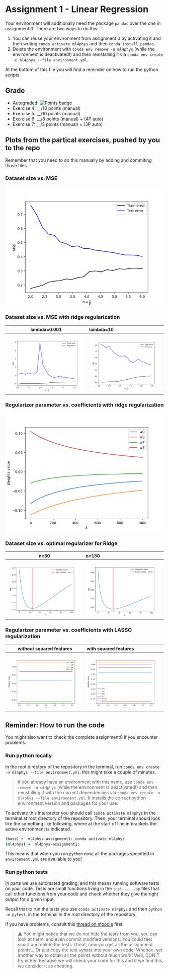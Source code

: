 # Assignment 1 - Linear Regression

Your environment will additionally need the package `pandas` over the one in assignment 0. There are two ways to do this:
1. You can reuse your environment from assignment 0 by activating it and then writing `conda activate ml4phys` and then `conda install pandas`.
2. Delete the environment with `conda env remove -n ml4phys` (while the environment is deactivated!) and then reinstalling it via `conda env create -n ml4phys --file environment.yml`. 

At the bottom of this file you will find a reminder on how to run the python scripts.

## Grade
- Autograded: [![Points badge](../../blob/badges/.github/badges/points-bar.svg)](../../actions) 
- Exercise 4: __/10 points (manual)
- Exercise 5: __/10 points (manual)
- Exercise 6: __/6 points (manual) + (4P auto)
- Exercise 7: __/3 points (manual) + (3P auto)

## Plots from the partical exercises, pushed by you to the repo 
Remember that you need to do this manually by adding and commiting those files.

### Dataset size vs. MSE


![TODO](results/dataset_size_vs_mse.png)

### Dataset size vs. MSE with ridge regularization

lambda=0.001 | lambda=10 
:-------------------------:|:-------------------------
![TODO](results/dataset_size_vs_mse_l2=001.png) |![TODO](results/dataset_size_vs_mse_l2=10.png)

### Regularizer parameter vs. coefficients with ridge regularization
![TODO](results/regularizer_vs_coefficients_Ridge.png)

### Dataset size vs. optimal regularizer for Ridge
n=50 | n=150 
:-------------------------:|:-------------------------
![TODO](results/optimal_lambda_ridge_n50.png) | ![TODO](results/optimal_lambda_ridge_n150.png)


### Regularizer parameter vs. coefficients with LASSO regularization

without squared features | with squared features
:-------------------------:|:-------------------------
![TODO](results/regularizer_vs_coefficients_LASSO.png) | ![TODO](results/regularizer_vs_coefficients_LASSO_polyfeat.png)




## Reminder: How to run the code 
You might also want to check the complete assignment0 if you encounter problems.

### Run python locally

In the root directory of the repository in the terminal, run `conda env create -n ml4phys --file environment.yml`, this might take a couple of minutes.
> If you already have an environment with this name, use `conda env remove -n ml4phys` (while the environment is deactivated!) and then reinstalling it with the correct dependencies via `conda env create -n ml4phys --file environment.yml`.
It installs the correct python environment version and packages for your use.

To activate this interpreter you should call `conda activate ml4phys` in the terminal at root directory of the repository.
Then, your terminal should look like the something like following, where at the start of line in brackets the active environment is indicated.

```bash
(base) ➜  ml4phys-assignment1: conda activate ml4phys  
(ml4phys) ➜  ml4phys-assignment1: 
```

This means that when you run `python` now, all the packages specified in `environment.yml` are available to you!

### Run python tests

In parts we use automated grading, and this means running software tests on your code. 
Tests are small functions living in the `test_... .py` files that call other functions from your code and check whether they give the right output for a given input.

Recall that to run the tests you use
`conda activate ml4phys` and then `python -m pytest`.
in the terminal in the root directory of the repository.

If you have problems, consult this [thread on moodle](https://moodle.epfl.ch/mod/forum/discuss.php?d=80819#p157821) first.


> :warning: You might notice that we do not hide the tests from you, you can look at them, and even commit modified versions.
You could feel smart and delete the tests. Great, now you get all the assignment points...
Or just copy the test synatx into your own code. Whohoo, yet another way to obtain all the points without much work!
Well, DON'T try either. Because we will check your code for this and if we find this, we consider it as cheating.
